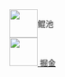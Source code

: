 <div style="display: flex; align-items: center;">
  <img src="https://image.hekvn.top/kunchi-logo.png" width="50" height="50" />
  <span>
    <span>鲲池</span>
    <a href="https://hekvn.top" target="_blank" />
  </span>
</div>

<div style="display: flex; align-items: center;">
  <img src="https://image.hekvn.top/juejin-logo.png" width="50" height="50" />
  <span>
    <span>掘金</span>
    <a href="https://juejin.cn/user/26815052124776" target="_blank" />
  </span>
</div>

<!---
HeKvn/HeKvn is a ✨ special ✨ repository because its `README.md` (this file) appears on your GitHub profile.
You can click the Preview link to take a look at your changes.
--->
